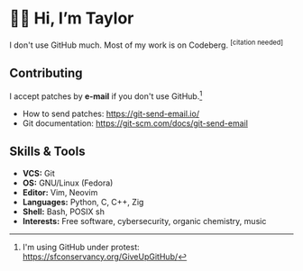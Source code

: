 👋🏼 Hi, I’m Taylor
=================

I don't use GitHub much. Most of my work is on Codeberg.
<sup>[citation needed]</sup>

Contributing
------------

I accept patches by **e-mail** if you don't use GitHub.[^1]

- How to send patches: <https://git-send-email.io/>
- Git documentation: <https://git-scm.com/docs/git-send-email>

Skills & Tools
--------------

- **VCS:** Git
- **OS:** GNU/Linux (Fedora)
- **Editor:** Vim, Neovim
- **Languages:** Python, C, C++, Zig
- **Shell:** Bash, POSIX sh
- **Interests:** Free software, cybersecurity, organic chemistry, music

[^1]: I'm using GitHub under protest: <https://sfconservancy.org/GiveUpGitHub/>

